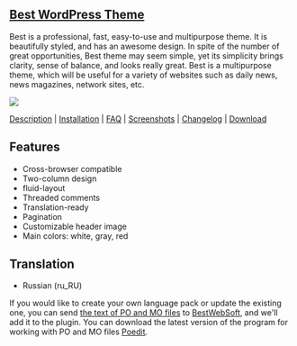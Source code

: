 <a href="http://bestwebsoft.com/products/best/" target=_blank>Best WordPress Theme</a> 
------------------------------------

Best is a professional, fast, easy-to-use and multipurpose theme. It is beautifully styled, and has an awesome design. In spite of the number of great opportunities, Best theme may seem simple, yet its simplicity brings clarity, sense of balance, and looks really great. Best is a multipurpose theme, which will be useful for a variety of websites such as daily news, news magazines, network sites, etc.

<img src="http://bestwebsoft.com/wp-content/uploads/2015/01/xbest-wp-banner.jpg.pagespeed.ic.iuzbVKVNoV.jpg" />

<a href="http://bestwebsoft.com/products/best/description" target=_blank>Description</a> | 
<a href="http://bestwebsoft.com/products/best/installation" target=_blank>Installation</a> | 
<a href="http://bestwebsoft.com/products/best/faq" target=_blank>FAQ</a> | 
<a href="http://bestwebsoft.com/products/best/screenshots" target=_blank>Screenshots</a> | 
<a href="http://bestwebsoft.com/products/best/changelog" target=_blank>Changelog</a> | 
<a href="http://bestwebsoft.com/products/best/download" target=_blank>Download</a>


Features
-------------------------------
* Cross-browser compatible
* Two-column design
* fluid-layout
* Threaded comments
* Translation-ready
* Pagination
* Customizable header image
* Main colors: white, gray, red

Translation
-------------------------------
* Russian (ru_RU)

If you would like to create your own language pack or update the existing one, you can send <a href="http://codex.wordpress.org/Translating_WordPress" target="_blank">the text of PO and MO files</a> to <a href="http://support.bestwebsoft.com" target="_blank">BestWebSoft</a>, and we'll add it to the plugin. You can download the latest version of the program for working with PO and MO files  <a href="http://www.poedit.net/download.php" target="_blank">Poedit</a>.
